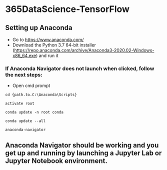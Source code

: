 # 365DataScience-TensorFlow

## Setting up Anaconda
- Go to https://www.anaconda.com/
- Download the Python 3.7 64-bit installer (https://repo.anaconda.com/archive/Anaconda3-2020.02-Windows-x86_64.exe) and run it
### If Anaconda Navigator does not launch when clicked, follow the next steps:
- Open cmd prompt

`cd {path.to.C:\Anaconda\Scripts}`

`activate root`

`conda update -n root conda`

`conda update --all`

`anaconda-navigator`


## Anaconda Navigator should be working and you get up and running by launching a Jupyter Lab or Jupyter Notebook environment.
